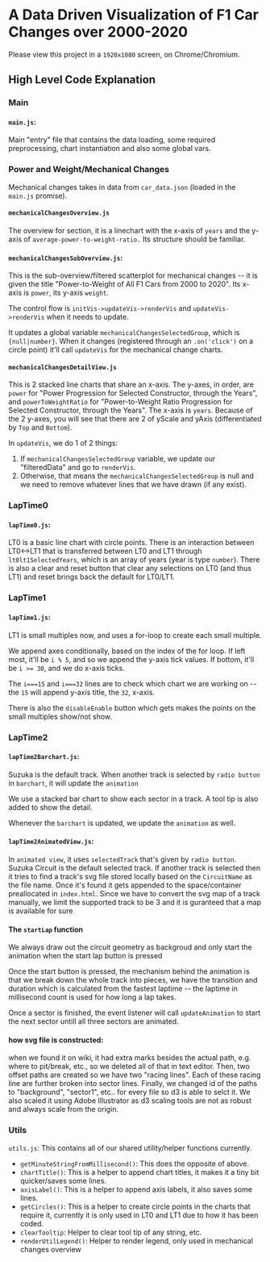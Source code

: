 # A Data Driven Visualization of F1 Car Changes over 2000-2020

Please view this project in a `1920x1080` screen, on Chrome/Chromium.

## High Level Code Explanation

### Main
#### `main.js`:
Main "entry" file that contains the data loading, some required preprocessing, chart instantiation and also some global vars.

### Power and Weight/Mechanical Changes
Mechanical changes takes in data from `car_data.json` (loaded in the `main.js` promise).

#### `mechanicalChangesOverview.js`
The overview for section, it is a linechart with the x-axis of `years` and the y-axis of `average-power-to-weight-ratio.` Its structure should be familiar.

#### `mechanicalChangesSubOverview.js`:
This is the sub-overview/filtered scatterplot for mechanical changes -- it is given the title "Power-to-Weight of All F1 Cars from 2000 to 2020". Its x-axis is `power`, its y-axis `weight`.

The control flow is `initVis->updateVis->renderVis` and `updateVis->renderVis` when it needs to update.

It updates a global variable `mechanicalChangesSelectedGroup`, which is `{null|number}`. When it changes (registered through an `.on('click')` on a circle point) it'll call `updateVis` for the mechanical change charts.

#### `mechanicalChangesDetailView.js`
This is 2 stacked line charts that share an x-axis. The y-axes, in order, are `power` for "Power Progression for Selected Constructor, through the Years", and `powerToWeightRatio` for "Power-to-Weight Ratio Progression for Selected Constructor, through the Years". The x-axis is `years`. Because of the 2 y-axes, you will see that there are 2 of yScale and yAxis (differentiated by `Top` and `Bottom`).

In `updateVis`, we do 1 of 2 things:
1. If `mechanicalChangesSelectedGroup` variable, we update our "filteredData" and go to `renderVis`.
2. Otherwise, that means the `mechanicalChangesSelectedGroup` is null and we need to remove whatever lines that we have drawn (if any exist).

### LapTime0
#### `lapTime0.js`:
LT0 is a basic line chart with circle points. There is an interaction between LT0<->LT1 that is transferred between LT0 and LT1 through `lt0lt1SelectedYears`, which is an array of years (year is type `number`). There is also a clear and reset button that clear any selections on LT0 (and thus LT1) and reset brings back the default for LT0/LT1. 

### LapTime1
#### `lapTime1.js`:
LT1 is small multiples now, and uses a for-loop to create each small multiple. 

We append axes conditionally, based on the index of the for loop. If left most, it'll be `i % 5`, and so we append the y-axis tick values. If bottom, it'll be `i >= 30`, and we do x-axis ticks.

The `i===15` and `i===32` lines are to check which chart we are working on -- the `15` will append y-axis title, the `32`, x-axis.

There is also the `disableEnable` button which gets makes the points on the small multiples show/not show.

### LapTime2
#### `lapTime2Barchart.js`:

Suzuka is the default track. When another track is selected by `radio button` in `barchart`, it will update the `animation`

We use a stacked bar chart to show each sector in a track. A tool tip is also added to show the detail.

Whenever the `barchart` is updated, we update the `animation` as well.

#### `lapTime2AnimatedView.js`:

In `animated view`, it uses `selectedTrack` that's given by `radio button`. Suzuka Circuit is the default selected track. If another track is selected then it tries to find a track's svg file stored locally based on the `CircuitName` as the file name. Once it's found it gets appended to the space/container preallocated in `index.html`. Since we have to convert the svg map of a track manually, we limit the supported track to be 3 and it is guranteed that a map is available for sure

#### The `startLap` function
We always draw out the circuit geometry as backgroud and only start the animation when the start lap button is pressed

Once the start button is pressed, the mechanism behind the animation is that we break down the whole track into pieces, we have the transition and duration which is calculated from the fastest laptime -- the laptime in millisecond count is used for how long a lap takes.

Once a sector is finished, the event listener will call `updateAnimation` to start the next sector untill all three sectors are animated.

#### how svg file is constructed:
when we found it on wiki, it had extra marks besides the actual path, e.g. where to pit/break, etc., so we deleted all of that in text editor. Then, two offset paths are created so we have two "racing lines". Each of these racing line are further broken into sector lines. Finally, we changed id of the paths to "background", "sector1", etc.. for every file so d3 is able to selct it. We also scaled it using Adobe Illustrator as d3 scaling tools are not as robust and always scale from the origin.

### Utils
`utils.js`: This contains all of our shared utility/helper functions currently.
- `getMinuteStringFromMillisecond()`: This does the opposite of above.
- `chartTitle()`: This is a helper to append chart titles, it makes it a tiny bit quicker/saves some lines.
- `axisLabel()`: This is a helper to append axis labels, it also saves some lines.
- `getCircles()`: This is a helper to create circle points in the charts that require it, currently it is only used in LT0 and LT1 due to how it has been coded.
- `clearTooltip`: Helper to clear tool tip of any string, etc.
- `renderUtilLegend()`: Helper to render legend, only used in mechanical changes overview
